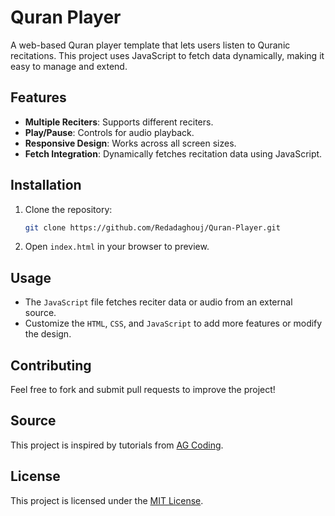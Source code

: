 # Quran Player

A web-based Quran player template that lets users listen to Quranic recitations. This project uses JavaScript to fetch data dynamically, making it easy to manage and extend.

## Features  
- **Multiple Reciters**: Supports different reciters.  
- **Play/Pause**: Controls for audio playback.  
- **Responsive Design**: Works across all screen sizes.  
- **Fetch Integration**: Dynamically fetches recitation data using JavaScript.  

## Installation  
1. Clone the repository:  
   ```bash  
   git clone https://github.com/Redadaghouj/Quran-Player.git  
   ```  
2. Open `index.html` in your browser to preview.

## Usage  
- The `JavaScript` file fetches reciter data or audio from an external source.  
- Customize the `HTML`, `CSS`, and `JavaScript` to add more features or modify the design.  

## Contributing  
Feel free to fork and submit pull requests to improve the project!

## Source  
This project is inspired by tutorials from [AG Coding](https://www.youtube.com/@AbdoELAzizGamal).

## License  
This project is licensed under the [MIT License](LICENSE).
